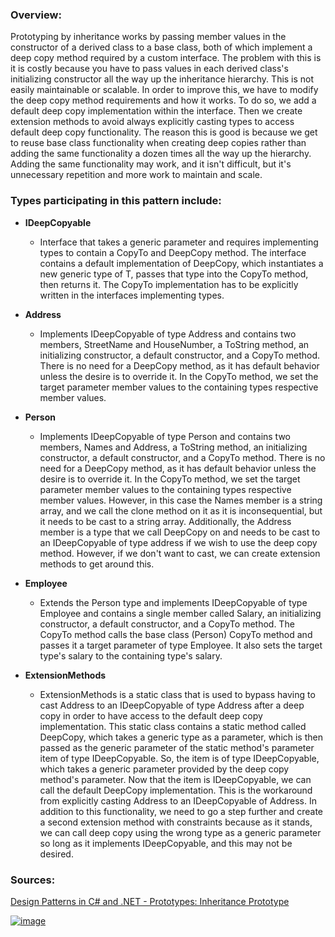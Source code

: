 ### Overview:

Prototyping by inheritance works by passing member values in the constructor of a derived class to a base class, both of which implement a deep copy method required by a custom interface. The problem with this is it is costly because you have to pass values in each derived class's initializing constructor all the way up the inheritance hierarchy. This is not easily maintainable or scalable. In order to improve this, we have to modify the deep copy method requirements and how it works. To do so, we add a default deep copy implementation within the interface. Then we create extension methods to avoid always explicitly casting types to access default deep copy functionality. The reason this is good is because we get to reuse base class functionality when creating deep copies rather than adding the same functionality a dozen times all the way up the hierarchy. Adding the same functionality may work, and it isn't difficult, but it's unnecessary repetition and more work to maintain and scale.

### Types participating in this pattern include:

- **IDeepCopyable**
	- Interface that takes a generic parameter and requires implementing types to contain a CopyTo and DeepCopy method. The interface contains a default implementation of DeepCopy, which instantiates a new generic type of T, passes that type into the CopyTo method, then returns it. The CopyTo implementation has to be explicitly written in the interfaces implementing types.

- **Address**
	- Implements IDeepCopyable of type Address and contains two members, StreetName and HouseNumber, a ToString method, an initializing constructor, a default constructor, and a CopyTo method. There is no need for a DeepCopy method, as it has default behavior unless the desire is to override it. In the CopyTo method, we set the target parameter member values to the containing types respective member values.

- **Person**
	- Implements IDeepCopyable of type Person and contains two members, Names and Address, a ToString method, an initializing constructor, a default constructor, and a CopyTo method. There is no need for a DeepCopy method, as it has default behavior unless the desire is to override it. In the CopyTo method, we set the target parameter member values to the containing types respective member values. However, in this case the Names member is a string array, and we call the clone method on it as it is inconsequential, but it needs to be cast to a string array. Additionally, the Address member is a type that we call DeepCopy on and needs to be cast to an IDeepCopyable of type address if we wish to use the deep copy method. However, if we don't want to cast, we can create extension methods to get around this.

- **Employee**
	- Extends the Person type and implements IDeepCopyable of type Employee and contains a single member called Salary, an initializing constructor, a default constructor, and a CopyTo method. The CopyTo method calls the base class (Person) CopyTo method and passes it a target parameter of type Employee. It also sets the target type's salary to the containing type's salary.

- **ExtensionMethods**
	- ExtensionMethods is a static class that is used to bypass having to cast Address to an IDeepCopyable of type Address after a deep copy in order to have access to the default deep copy implementation. This static class contains a static method called DeepCopy, which takes a generic type as a parameter, which is then passed as the generic parameter of the static method's parameter item of type IDeepCopyable. So, the item is of type IDeepCopyable, which takes a generic parameter provided by the deep copy method's parameter. Now that the item is IDeepCopyable, we can call the default DeepCopy implementation. This is the workaround from explicitly casting Address to an IDeepCopyable of Address. In addition to this functionality, we need to go a step further and create a second extension method with constraints because as it stands, we can call deep copy using the wrong type as a generic parameter so long as it implements IDeepCopyable, and this may not be desired.

### Sources:
[Design Patterns in C# and .NET - Prototypes: Inheritance Prototype](https://www.udemy.com/course/design-patterns-csharp-dotnet/)

[![image](https://github.com/nicholasrwx/GangOfFourPatterns/blob/main/Imgs/back-arrow_1f519.png)](https://github.com/nicholasrwx/GangOfFourPatterns/tree/main)